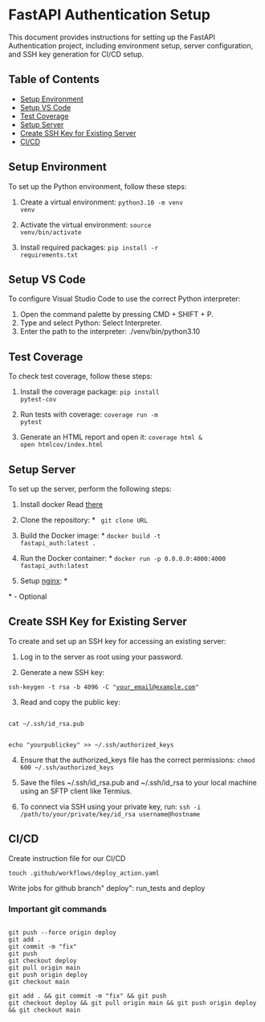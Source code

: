 # FastAPI Authentication Setup

This document provides instructions for setting up the FastAPI Authentication project, including environment setup, server configuration, and SSH key generation for CI/CD setup.

## Table of Contents
- [Setup Environment](#setup-environment)
- [Setup VS Code](#setup-vs-code)
- [Test Coverage](#test-coverage)
- [Setup Server](#setup-server)
- [Create SSH Key for Existing Server](#create-ssh-key-for-existing-server)
- [CI/CD](#ci-cd)

## Setup Environment

To set up the Python environment, follow these steps:

1. Create a virtual environment:
<code>python3.10 -m venv venv</code>

2. Activate the virtual environment:
<code>source venv/bin/activate</code>

3. Install required packages:
<code>pip install -r requirements.txt</code>

## Setup VS Code

To configure Visual Studio Code to use the correct Python interpreter:

1. Open the command palette by pressing CMD + SHIFT + P.
2. Type and select Python: Select Interpreter.
3. Enter the path to the interpreter: ./venv/bin/python3.10


## Test Coverage

To check test coverage, follow these steps:

1. Install the coverage package:
<code>pip install pytest-cov</code>

2. Run tests with coverage:
<code>coverage run -m pytest</code>

3. Generate an HTML report and open it:
<code>coverage html & open htmlcov/index.html</code>


## Setup Server

To set up the server, perform the following steps:

1. Install docker
Read [there](https://docs.docker.com/engine/install/ubuntu/#install-using-the-repository)

2. Clone the repository: *
<code> git clone URL </code>

3. Build the Docker image: *
<code>docker build -t fastapi_auth:latest . </code>

4. Run the Docker container: *
<code>docker run -p 0.0.0.0:4000:4000 fastapi_auth:latest</code>

5. Setup [nginx](https://medium.com/@deltarfd/how-to-set-up-nginx-on-ubuntu-server-fc392c88fb59): *

\* \- Optional


## Create SSH Key for Existing Server

To create and set up an SSH key for accessing an existing server:

1. Log in to the server as root using your password.

2. Generate a new SSH key:
   
<code>ssh-keygen -t rsa -b 4096 -C "your_email@example.com"</code>

3. Read and copy the public key:

<code>
cat ~/.ssh/id_rsa.pub

echo "yourpublickey" >> ~/.ssh/authorized_keys</code>

4. Ensure that the authorized_keys file has the correct permissions:
<code>chmod 600 ~/.ssh/authorized_keys</code>

5. Save the files ~/.ssh/id_rsa.pub and ~/.ssh/id_rsa to your local machine using an SFTP client like Termius.

6. To connect via SSH using your private key, run:
<code>ssh -i /path/to/your/private/key/id_rsa username@hostname</code>


## CI/CD
Create instruction file for our CI/CD

<code>touch .github/workflows/deploy_action.yaml</code>

Write jobs for github branch" deploy": run_tests and deploy

### Important git commands
<code>
git push --force origin deploy
git add .
git commit -m "fix"
git push
git checkout deploy
git pull origin main
git push origin deploy
git checkout main
</code>

<code>
git add . && git commit -m "fix" && git push 
git checkout deploy && git pull origin main && git push origin deploy && git checkout main
</code>